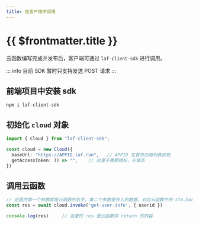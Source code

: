 ```yaml
---
title: 在客户端中调用
---
```


# {{ $frontmatter.title }}

云函数编写完成并发布后，客户端可通过 `laf-client-sdk` 进行调用。

::: info
目前 SDK 暂时只支持发送 POST 请求
:::

## 前端项目中安装 sdk

```shell
npm i laf-client-sdk
```

## 初始化 `cloud` 对象

```typescript
import { Cloud } from "laf-client-sdk";

const cloud = new Cloud({
  baseUrl: "https://APPID.laf.run",   // APPID 在首页应用列表获取
  getAccessToken: () => "",    // 这里不需要授权，先填空
})
```

## 调用云函数

```typescript
// 这里的第一个参数就是云函数的名字，第二个参数是传入的数据，对应云函数中的 ctx.body
const res = await cloud.invoke('get-user-info', { userid })

console.log(res)     // 这里的 res 是云函数中 return 的内容
```

